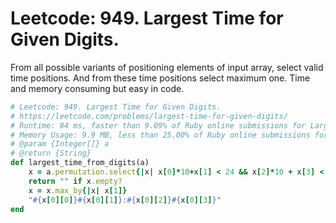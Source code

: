 # Leetcode: 949. Largest Time for Given Digits.

From all possible variants of positioning elements of input array, select valid time positions. And from these time positions select maximum one.
Time and memory consuming but easy in code.

```Ruby
# Leetcode: 949. Largest Time for Given Digits.
# https://leetcode.com/problems/largest-time-for-given-digits/
# Runtime: 84 ms, faster than 9.09% of Ruby online submissions for Largest Time for Given Digits.
# Memory Usage: 9.9 MB, less than 25.00% of Ruby online submissions for Largest Time for Given Digits.
# @param {Integer[]} a
# @return {String}
def largest_time_from_digits(a)
    x = a.permutation.select{|x| x[0]*10+x[1] < 24 && x[2]*10 + x[3] < 59}.map{|x| [x,60*(x[0]*10+x[1]) + x[2]*10+x[3]]}
    return "" if x.empty?
    x = x.max_by{|x| x[1]}
    "#{x[0][0]}#{x[0][1]}:#{x[0][2]}#{x[0][3]}"
end
```
